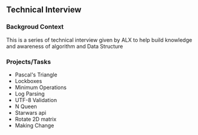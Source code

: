 ## Technical Interview

### Backgroud Context
This is a series of technical interview given by ALX to help build knowledge and awareness of algorithm and Data Structure

### Projects/Tasks
- Pascal's Triangle
- Lockboxes
- Minimum Operations
- Log Parsing
- UTF-8 Validation
- N Queen
- Starwars api
- Rotate 2D matrix
- Making Change
